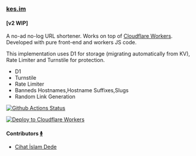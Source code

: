 ### [kes.im](https://kes.im)

#### [v2 WIP]

A no-ad no-log URL shortener. Works on top of [Cloudflare Workers](https://workers.cloudflare.com/). Developed with pure front-end and workers JS code.

This implementation uses D1 for storage (migrating automatically from KV), Rate Limiter and Turnstile for protection.

- D1
- Turnstile
- Rate Limiter
- Banneds Hostnames,Hostname Suffixes,Slugs
- Random Link Generation

[![Github Actions Status](https://github.com/ramesaliyev/kes.im/actions/workflows/test-and-deploy.yml/badge.svg)](https://github.com/ramesaliyev/kes.im/actions/workflows/test-and-deploy.yml)

[![Deploy to Cloudflare Workers](https://deploy.workers.cloudflare.com/button)](https://deploy.workers.cloudflare.com/?url=https://github.com/ramesaliyev/kes.im)

#### Contributors [𐃉](https://github.com/ramesaliyev/kes.im/graphs/contributors)
- [Cihat İslam Dede](https://github.com/cihatislamdede)
